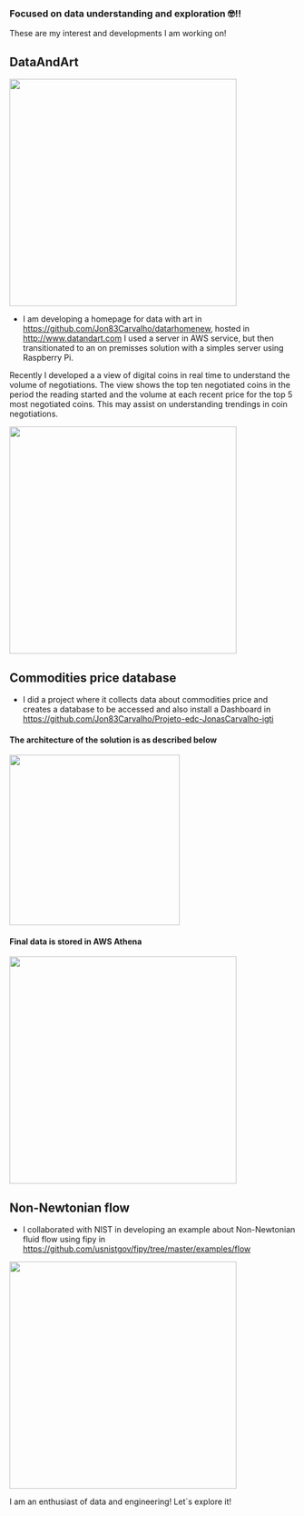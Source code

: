 ### Focused on data understanding and exploration 🤓!!



These are my interest and developments I am working on!

## DataAndArt

<img src="https://github.com/Jon83Carvalho/Jon83Carvalho/assets/25573262/faa194c2-db34-46d1-94f2-5c7c33a93530" width="400">

- I am developing a homepage for data with art in https://github.com/Jon83Carvalho/datarhomenew, hosted in http://www.datandart.com
I used a server in AWS service, but then transitionated to an on premisses solution with a simples server using Raspberry Pi.

Recently I developed a a view of digital coins in real time to understand the volume of negotiations. The view shows the top ten negotiated coins in the period the reading started and the volume at each recent price for the top 5 most negotiated coins. This may assist on understanding trendings in coin negotiations.

<img src="https://github.com/Jon83Carvalho/Jon83Carvalho/assets/25573262/5f5dd708-4ce5-4a01-9ebc-3b1268c76127" width="400">

## Commodities price database
- I did a project where it collects data about commodities price and creates a database to be accessed and also install a Dashboard in https://github.com/Jon83Carvalho/Projeto-edc-JonasCarvalho-igti

#### The architecture of the solution is as described below
<img src="https://user-images.githubusercontent.com/25573262/182053170-680f84e3-d68d-46db-bca2-8f37b598e505.png" width="300">

#### Final data is stored in AWS Athena
<img src="https://user-images.githubusercontent.com/25573262/182052973-03acde3b-cb87-4357-9250-55a05dbf628b.png" width="400">

## Non-Newtonian flow
- I collaborated with NIST in developing an example about Non-Newtonian fluid flow using fipy in https://github.com/usnistgov/fipy/tree/master/examples/flow

<img src="https://user-images.githubusercontent.com/25573262/182053048-1fd05de5-158a-4195-853c-45f15d32e449.png" width="400">


I am an enthusiast of data and engineering! Let´s explore it!
